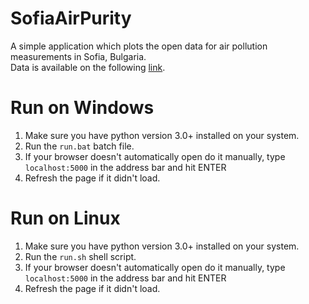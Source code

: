 # SofiaAirPurity

A simple application which plots the open data for air pollution measurements in Sofia, Bulgaria.\
Data is available on the following [link](https://data.egov.bg/data/view/010a4d07-4102-44b9-98f2-7c1483cc8c89?fbclid=IwAR2kNUtf1fqw1MYMyfQdvl9HvLrMVDDgjHRiKYP637PXjuio6).

# Run on Windows

1. Make sure you have python version 3.0+ installed on your system.
2. Run the ```run.bat``` batch file.
3. If your browser doesn't automatically open do it manually, type ```localhost:5000``` in the address bar and hit ENTER
4. Refresh the page if it didn't load.

# Run on Linux

1. Make sure you have python version 3.0+ installed on your system.
2. Run the ```run.sh``` shell script.
3. If your browser doesn't automatically open do it manually, type ```localhost:5000``` in the address bar and hit ENTER
4. Refresh the page if it didn't load.
